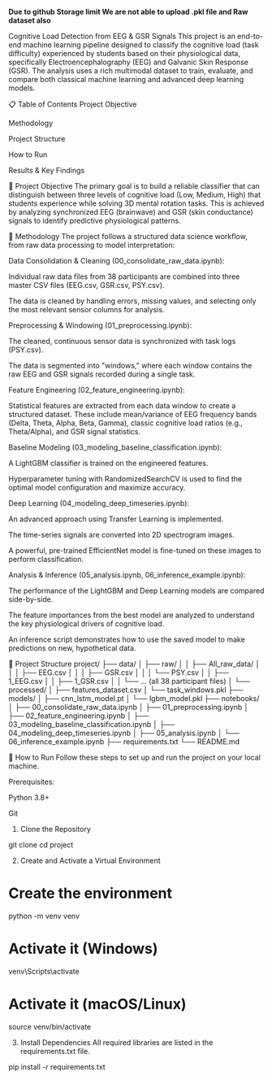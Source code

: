 **Due to github Storage limit We are not able to upload .pkl file and Raw dataset also**

Cognitive Load Detection from EEG & GSR Signals
This project is an end-to-end machine learning pipeline designed to classify the cognitive load (task difficulty) experienced by students based on their physiological data, specifically Electroencephalography (EEG) and Galvanic Skin Response (GSR). The analysis uses a rich multimodal dataset to train, evaluate, and compare both classical machine learning and advanced deep learning models.

📋 Table of Contents
Project Objective

Methodology

Project Structure

How to Run

Results & Key Findings

🎯 Project Objective
The primary goal is to build a reliable classifier that can distinguish between three levels of cognitive load (Low, Medium, High) that students experience while solving 3D mental rotation tasks. This is achieved by analyzing synchronized EEG (brainwave) and GSR (skin conductance) signals to identify predictive physiological patterns.

🔬 Methodology
The project follows a structured data science workflow, from raw data processing to model interpretation:

Data Consolidation & Cleaning (00_consolidate_raw_data.ipynb):

Individual raw data files from 38 participants are combined into three master CSV files (EEG.csv, GSR.csv, PSY.csv).

The data is cleaned by handling errors, missing values, and selecting only the most relevant sensor columns for analysis.

Preprocessing & Windowing (01_preprocessing.ipynb):

The cleaned, continuous sensor data is synchronized with task logs (PSY.csv).

The data is segmented into "windows," where each window contains the raw EEG and GSR signals recorded during a single task.

Feature Engineering (02_feature_engineering.ipynb):

Statistical features are extracted from each data window to create a structured dataset. These include mean/variance of EEG frequency bands (Delta, Theta, Alpha, Beta, Gamma), classic cognitive load ratios (e.g., Theta/Alpha), and GSR signal statistics.

Baseline Modeling (03_modeling_baseline_classification.ipynb):

A LightGBM classifier is trained on the engineered features.

Hyperparameter tuning with RandomizedSearchCV is used to find the optimal model configuration and maximize accuracy.

Deep Learning (04_modeling_deep_timeseries.ipynb):

An advanced approach using Transfer Learning is implemented.

The time-series signals are converted into 2D spectrogram images.

A powerful, pre-trained EfficientNet model is fine-tuned on these images to perform classification.

Analysis & Inference (05_analysis.ipynb, 06_inference_example.ipynb):

The performance of the LightGBM and Deep Learning models are compared side-by-side.

The feature importances from the best model are analyzed to understand the key physiological drivers of cognitive load.

An inference script demonstrates how to use the saved model to make predictions on new, hypothetical data.

📂 Project Structure
project/
├── data/
│   ├── raw/
│   │   ├── All_raw_data/
│   │   │   ├── EEG.csv
│   │   │   ├── GSR.csv
│   │   │   └── PSY.csv
│   │   ├── 1_EEG.csv
│   │   ├── 1_GSR.csv
│   │   └── ... (all 38 participant files)
│   └── processed/
│       ├── features_dataset.csv
│       └── task_windows.pkl
├── models/
│   ├── cnn_lstm_model.pt
│   └── lgbm_model.pkl
├── notebooks/
│   ├── 00_consolidate_raw_data.ipynb
│   ├── 01_preprocessing.ipynb
│   ├── 02_feature_engineering.ipynb
│   ├── 03_modeling_baseline_classification.ipynb
│   ├── 04_modeling_deep_timeseries.ipynb
│   ├── 05_analysis.ipynb
│   └── 06_inference_example.ipynb
├── requirements.txt
└── README.md

🚀 How to Run
Follow these steps to set up and run the project on your local machine.

Prerequisites:

Python 3.8+

Git

1. Clone the Repository

git clone <your-repository-url>
cd project

2. Create and Activate a Virtual Environment

# Create the environment
python -m venv venv

# Activate it (Windows)
venv\Scripts\activate

# Activate it (macOS/Linux)
source venv/bin/activate

3. Install Dependencies
All required libraries are listed in the requirements.txt file.

pip install -r requirements.txt

